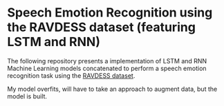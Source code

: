 # Speech Emotion Recognition using the RAVDESS dataset (featuring LSTM and RNN)

The following repository presents a implementation of LSTM and RNN Machine Learning models concatenated to perform a speech emotion recognition task using the [RAVDESS dataset](https://www.kaggle.com/datasets/uwrfkaggler/ravdess-emotional-speech-audio).

My model overfits, will have to take an approach to augment data, but the model is built.
